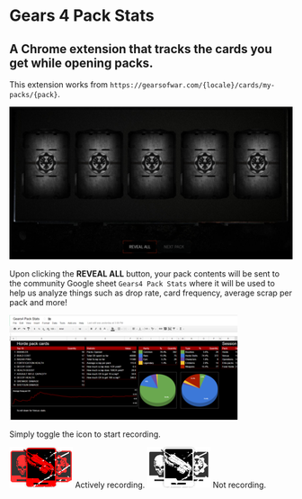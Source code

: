 # Gears 4 Pack Stats
## A Chrome extension that tracks the cards you get while opening packs.

This extension works from ```https://gearsofwar.com/{locale}/cards/my-packs/{pack}```.

![open-pack](https://github.com/TheanosLearning/Gears4PackStats/raw/master/images/open-pack.png)

Upon clicking the **REVEAL ALL** button, your pack contents will be sent to the community
Google sheet ```Gears4 Pack Stats``` where it will be used to help us analyze things such
as drop rate, card frequency, average scrap per pack and more!

![pack-stats-sheet](https://github.com/TheanosLearning/Gears4PackStats/raw/master/images/pack-stats-sheet.png)

Simply toggle the icon to start recording.

![recording](https://github.com/TheanosLearning/Gears4PackStats/raw/master/images/cards-recording.png) Actively recording.
![not-recording](https://github.com/TheanosLearning/Gears4PackStats/raw/master/images/cards.png) Not recording.
